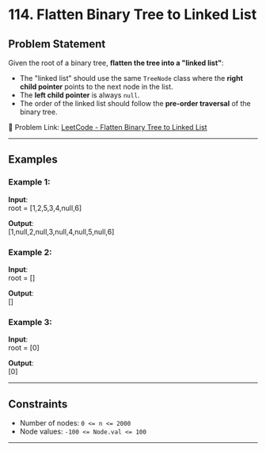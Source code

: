 # 114. Flatten Binary Tree to Linked List

## Problem Statement
Given the root of a binary tree, **flatten the tree into a "linked list"**:

- The "linked list" should use the same `TreeNode` class where the **right child pointer** points to the next node in the list.
- The **left child pointer** is always `null`.
- The order of the linked list should follow the **pre-order traversal** of the binary tree.

🔗 Problem Link: [LeetCode - Flatten Binary Tree to Linked List](https://leetcode.com/problems/flatten-binary-tree-to-linked-list/)

---

## Examples

### Example 1:
**Input**:  
root = [1,2,5,3,4,null,6]

**Output**:  
[1,null,2,null,3,null,4,null,5,null,6]

### Example 2:
**Input**:  
root = []

**Output**:  
[]

### Example 3:
**Input**:  
root = [0]

**Output**:  
[0]

---

## Constraints
- Number of nodes: `0 <= n <= 2000`
- Node values: `-100 <= Node.val <= 100`

---